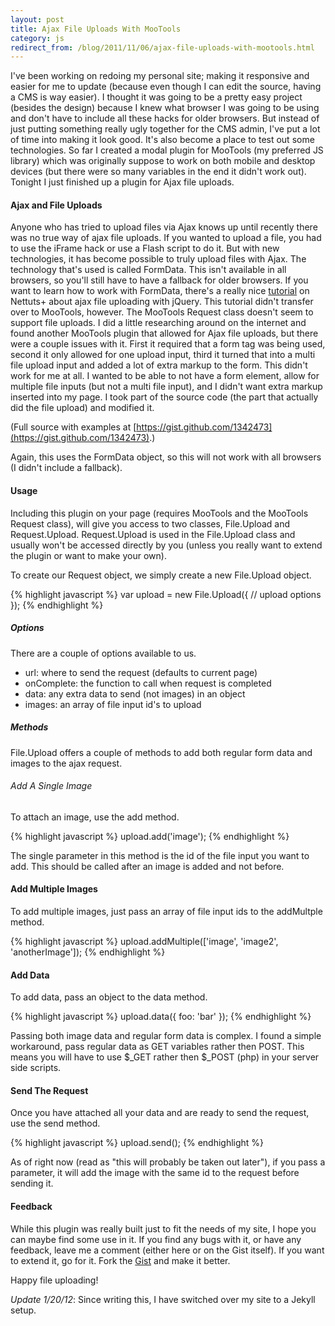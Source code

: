 ```yaml
---
layout: post
title: Ajax File Uploads With MooTools
category: js
redirect_from: /blog/2011/11/06/ajax-file-uploads-with-mootools.html
---
```

I've been working on redoing my personal site; making it responsive and easier for me to update (because even though I can edit the source, having a CMS is way easier). I thought it was going to be a pretty easy project (besides the design) because I knew what browser I was going to be using and don't have to include all these hacks for older browsers. But instead of just putting something really ugly together for the CMS admin, I've put a lot of time into making it look good. It's also become a place to test out some technologies. So far I created a modal plugin for MooTools (my preferred JS library) which was originally suppose to work on both mobile and desktop devices (but there were so many variables in the end it didn't work out). Tonight I just finished up a plugin for Ajax file uploads.

#### Ajax and File Uploads

Anyone who has tried to upload files via Ajax knows up until recently there was no true way of ajax file uploads. If you wanted to upload a file, you had to use the iFrame hack or use a Flash script to do it. But with new technologies, it has become possible to truly upload files with Ajax. The technology that's used is called FormData. This isn't available in all browsers, so you'll still have to have a fallback for older browsers. If you want to learn how to work with FormData, there's a really nice [tutorial](http://net.tutsplus.com/tutorials/javascript-ajax/uploading-files-with-ajax/) on Nettuts+ about ajax file uploading with jQuery. This tutorial didn't transfer over to MooTools, however. The MooTools Request class doesn't seem to support file uploads. I did a little researching around on the internet and found another MooTools plugin that allowed for Ajax file uploads, but there were a couple issues with it. First it required that a form tag was being used, second it only allowed for one upload input, third it turned that into a multi file upload input and added a lot of extra markup to the form. This didn't work for me at all. I wanted to be able to not have a form element, allow for multiple file inputs (but not a multi file input), and I didn't want extra markup inserted into my page. I took part of the source code (the part that actually did the file upload) and modified it.

<script src="https://gist.github.com/1342473.js?file=File.Upload.js"></script>

(Full source with examples at [https://gist.github.com/1342473](https://gist.github.com/1342473).)

Again, this uses the FormData object, so this will not work with all browsers (I didn't include a fallback).

#### Usage

Including this plugin on your page (requires MooTools and the MooTools Request class), will give you access to two classes, File.Upload and Request.Upload. Request.Upload is used in the File.Upload class and usually won't be accessed directly by you (unless you really want to extend the plugin or want to make your own).

To create our Request object, we simply create a new File.Upload object.

{% highlight javascript %}
var upload = new File.Upload({
 // upload options
});
{% endhighlight %}

##### Options

There are a couple of options available to us.

* url: where to send the request (defaults to current page)
* onComplete: the function to call when request is completed
* data: any extra data to send (not images) in an object
* images: an array of file input id's to upload

##### Methods

File.Upload offers a couple of methods to add both regular form data and images to the ajax request.

###### Add A Single Image

To attach an image, use the add method.

{% highlight javascript %}
upload.add('image');
{% endhighlight %}

The single parameter in this method is the id of the file input you want to add. This should be called after an image is added and not before.

#### Add Multiple Images

To add multiple images, just pass an array of file input ids to the addMultple method.

{% highlight javascript %}
upload.addMultiple(['image', 'image2', 'anotherImage']);
{% endhighlight %}

#### Add Data

To add data, pass an object to the data method.

{% highlight javascript %}
upload.data({
	foo: 'bar'
});
{% endhighlight %}

Passing both image data and regular form data is complex. I found a simple workaround, pass regular data as GET variables rather then POST. This means you will have to use $_GET rather then $_POST (php) in your server side scripts.

#### Send The Request

Once you have attached all your data and are ready to send the request, use the send method.

{% highlight javascript %}
upload.send();
{% endhighlight %}

As of right now (read as "this will probably be taken out later"), if you pass a parameter, it will add the image with the same id to the request before sending it.

#### Feedback

While this plugin was really built just to fit the needs of my site, I hope you can maybe find some use in it. If you find any bugs with it, or have any feedback, leave me a comment (either here or on the Gist itself). If you want to extend it, go for it. Fork the [Gist](https://gist.github.com/1342473) and make it better.

Happy file uploading!

*Update 1/20/12*: Since writing this, I have switched over my site to a Jekyll setup.
